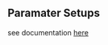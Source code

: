 ## Paramater Setups

see documentation [here](https://citros.io/doc/docs_cli/structure/citros_structure#directory-parameter_setups)